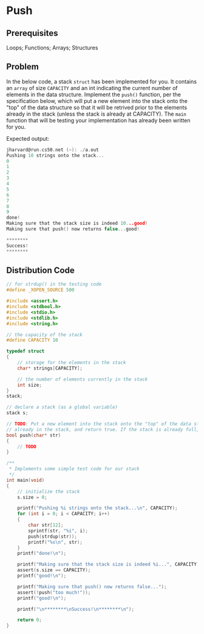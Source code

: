 # Push

## Prerequisites
Loops; Functions; Arrays; Structures

## Problem
In the below code, a stack <code>struct</code> has been implemented for you. It contains an <code>array</code> of size <code>CAPACITY</code> and an int indicating the current number of elements in the data structure. Implement the <code>push()</code> function, per the specification below, which will put a new element into the stack onto the "top" of the data structure so that it will be retrived prior to the elements
already in the stack (unless the stack is already at CAPACITY). The <code>main</code> function that will be testing your implementation has already been written for you.

Expected output:
```c
jharvard@run.cs50.net (~): ./a.out
Pushing 10 strings onto the stack...
0
1
2
3
4
5
6
7
8
9
done!
Making sure that the stack size is indeed 10...good!
Making sure that push() now returns false...good!

********
Success!
********
```

## Distribution Code

```c
// for strdup() in the testing code
#define _XOPEN_SOURCE 500

#include <assert.h>
#include <stdbool.h>
#include <stdio.h>
#include <stdlib.h>
#include <string.h>

// the capacity of the stack
#define CAPACITY 10

typedef struct
{
    // storage for the elements in the stack
    char* strings[CAPACITY];

    // the number of elements currently in the stack
    int size;
}
stack;

// declare a stack (as a global variable)
stack s;

// TODO: Put a new element into the stack onto the "top" of the data structure so that it will be retrived prior to the elements
// already in the stack, and return true. If the stack is already full, return false.
bool push(char* str)
{
	// TODO
}

/**
 * Implements some simple test code for our stack
 */
int main(void)
{
    // initialize the stack
    s.size = 0;

    printf("Pushing %i strings onto the stack...\n", CAPACITY);
    for (int i = 0; i < CAPACITY; i++)
    {
        char str[12];
        sprintf(str, "%i", i);
        push(strdup(str));
        printf("%s\n", str);
    }
    printf("done!\n");

    printf("Making sure that the stack size is indeed %i...", CAPACITY);
    assert(s.size == CAPACITY);
    printf("good!\n");

    printf("Making sure that push() now returns false...");
    assert(!push("too much!"));
    printf("good!\n");

    printf("\n********\nSuccess!\n********\n");

    return 0;
}

```